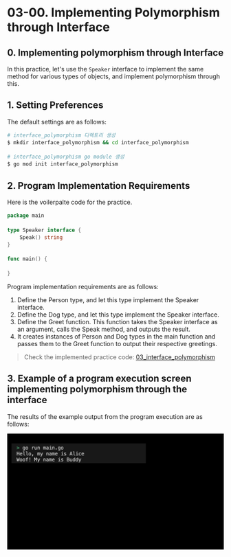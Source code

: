 # 03-00. Implementing Polymorphism through Interface

## 0. Implementing polymorphism through Interface
In this practice, let's use the `Speaker` interface to implement the same method for various types of objects, and implement polymorphism through this.

## 1. Setting Preferences
The default settings are as follows:
```sh
# interface_polymorphism 디렉토리 생성
$ mkdir interface_polymorphism && cd interface_polymorphism

# interface_polymorphism go module 생성 
$ go mod init interface_polymorphism
```

## 2. Program Implementation Requirements
Here is the voilerpalte code for the practice.
```go
package main

type Speaker interface {
	Speak() string
}

func main() {
	
}
```

Program implementation requirements are as follows:
1. Define the Person type, and let this type implement the Speaker interface.
2. Define the Dog type, and let this type implement the Speaker interface.
3. Define the Greet function. This function takes the Speaker interface as an argument, calls the Speak method, and outputs the result.
4. It creates instances of Person and Dog types in the main function and passes them to the Greet function to output their respective greetings.
> Check the implemented practice code: [03_interface_polymorphism](../code/03_interface_polymorphism/)


## 3. Example of a program execution screen implementing polymorphism through the interface
The results of the example output from the program execution are as follows:
<div style="text-align: center;">
   <img src="../assets/03_interface_result_example.png" alt="03_interface_result_example" width="600"/>
</div>

